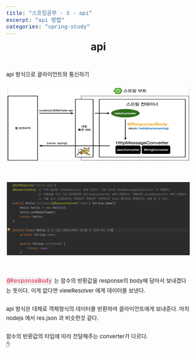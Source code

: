 ```yaml
---
title: "스프링공부 - 5 - api"
excerpt: "api 방법"
categories: "spring-study"
---
```


<style>
code {
  font-family: Consolas,"courier new";
  color: crimson;
  background-color: #f1f1f1;
  padding: 2px;
  font-size: 105%;
}
</style>

<div style = "font-size: 28px; line-height: 25px;">
<center><strong>api</strong></center><br><br>
</div>

<div style = "font-size: 15px; line-height: 25px; text-align: left">
api 방식으로 클라이언트와 통신하기<br><br>
<center><img src = "\assets\images\api.png"  border=0 width = "500" height = "200"></center><br><br>
<center><img src = "\assets\images\apicode.png"  border=0 width = "500" height = "200"></center><br><br>
<code>@ResponseBody</code> 는 함수의 반환값을 response의 body에 담아서 보내겠다는 뜻이다. 이게 없다면 viewResolver 에게 데이터를 보낸다. <br><br>
api 방식은 대체로 객체형식의 데이터를 반환하여 클라이언트에게 보내준다. 마치 nodejs 에서 res.json 과 비슷한것 같다. <br><br>
함수의 반환값의 타입에 따라 전달해주는 converter가 다르다.
</div>
&#9995;